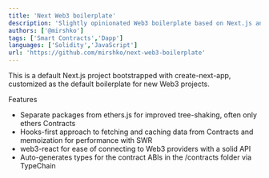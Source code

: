 ```yaml
---
title: 'Next Web3 boilerplate'
description: 'Slightly opinionated Web3 boilerplate based on Next.js and SWR'
authors: ['@mirshko']
tags: ['Smart Contracts','Dapp']
languages: ['Solidity','JavaScript']
url: 'https://github.com/mirshko/next-web3-boilerplate'
---
```


This is a default Next.js project bootstrapped with create-next-app, customized as the default boilerplate for new Web3 projects.

Features
- Separate packages from ethers.js for improved tree-shaking, often only ethers Contracts
- Hooks-first approach to fetching and caching data from Contracts and memoization for performance with SWR
- web3-react for ease of connecting to Web3 providers with a solid API
- Auto-generates types for the contract ABIs in the /contracts folder via TypeChain